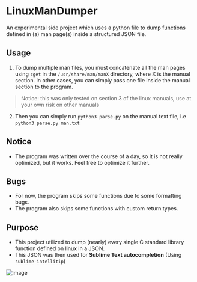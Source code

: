 # LinuxManDumper
An experimental side project which uses a python file to dump functions defined in (a) man page(s) inside a structured JSON file.

## Usage
1. To dump multiple man files, you must concatenate all the man pages using `zget` in the `/usr/share/man/manX` directory, where X is the manual section. In other cases, you can simply pass one file inside the manual section to the program.

> Notice: this was only tested on section 3 of the linux manuals, use at your own risk on other manuals

2. Then you can simply run `python3 parse.py` on the manual text file, i.e `python3 parse.py man.txt`

## Notice
- The program was written over the course of a day, so it is not really optimized, but it works. Feel free to optimize it further.

## Bugs
- For now, the program skips some functions due to some formatting bugs.
- The program also skips some functions with custom return types.

## Purpose
- This project utilized to dump (nearly) every single C standard library function defined on linux in a JSON.
- This JSON was then used for **Sublime Text autocompletion** (Using `sublime-intellitip`)

![image](https://user-images.githubusercontent.com/57685496/204114306-1df9fb29-5461-4e9b-b830-ad7dee4d95d4.png)







